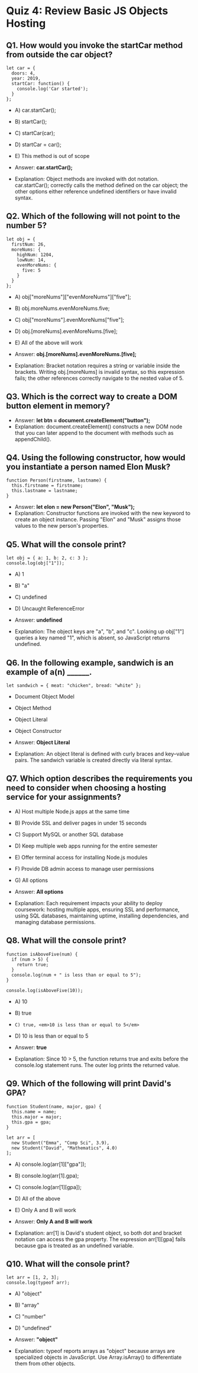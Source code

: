 # Quiz 4: Review Basic JS Objects Hosting

## Q1. How would you invoke the startCar method from outside the car object?

```
let car = {
  doors: 4,
  year: 2019,
  startCar: function() {
    console.log('Car started');
  }
};
```

- A) car.startCar();
- B) startCar();
- C) startCar(car);
- D) startCar = car();
- E) This method is out of scope

- Answer: **car.startCar();**
- Explanation: Object methods are invoked with dot notation. car.startCar(); correctly calls the method defined on the car object; the other options either reference undefined identifiers or have invalid syntax.

## Q2. Which of the following will <strong>not</strong> point to the number 5?

```
let obj = {
  firstNum: 26,
  moreNums: {
    highNum: 1204,
    lowNum: 14,
    evenMoreNums: {
      five: 5
    }
  }
};
```

- A) obj["moreNums"]["evenMoreNums"]["five"];
- B) obj.moreNums.evenMoreNums.five;
- C) obj["moreNums"].evenMoreNums["five"];
- D) obj.[moreNums].evenMoreNums.[five];
- E) All of the above will work

- Answer: **obj.[moreNums].evenMoreNums.[five];**
- Explanation: Bracket notation requires a string or variable inside the brackets. Writing obj.[moreNums] is invalid syntax, so this expression fails; the other references correctly navigate to the nested value of 5.

## Q3. Which is the correct way to create a DOM button element in memory?

- Answer: **let btn = document.createElement("button");**
- Explanation: document.createElement() constructs a new DOM node that you can later append to the document with methods such as appendChild().

## Q4. Using the following constructor, how would you instantiate a person named Elon Musk?

```
function Person(firstname, lastname) {
  this.firstname = firstname;
  this.lastname = lastname;
}
```

- Answer: **let elon = new Person("Elon", "Musk");**
- Explanation: Constructor functions are invoked with the new keyword to create an object instance. Passing "Elon" and "Musk" assigns those values to the new person's properties.

## Q5. What will the console print?

```
let obj = { a: 1, b: 2, c: 3 };
console.log(obj["1"]);
```

- A) 1
- B) "a"
- C) undefined
- D) Uncaught ReferenceError

- Answer: **undefined**
- Explanation: The object keys are "a", "b", and "c". Looking up obj["1"] queries a key named "1", which is absent, so JavaScript returns undefined.

## Q6. In the following example, sandwich is an example of a(n) ______.

```
let sandwich = { meat: "chicken", bread: "white" };
```

- Document Object Model
- Object Method
- Object Literal
- Object Constructor

- Answer: **Object Literal**
- Explanation: An object literal is defined with curly braces and key–value pairs. The sandwich variable is created directly via literal syntax.

## Q7. Which option describes the requirements you need to consider when choosing a hosting service for your assignments?

- A) Host multiple Node.js apps at the same time
- B) Provide SSL and deliver pages in under 15 seconds
- C) Support MySQL or another SQL database
- D) Keep multiple web apps running for the entire semester
- E) Offer terminal access for installing Node.js modules
- F) Provide DB admin access to manage user permissions
- G) All options

- Answer: **All options**
- Explanation: Each requirement impacts your ability to deploy coursework: hosting multiple apps, ensuring SSL and performance, using SQL databases, maintaining uptime, installing dependencies, and managing database permissions.

## Q8. What will the console print?

```
function isAboveFive(num) {
  if (num > 5) {
    return true;
  }
  console.log(num + " is less than or equal to 5");
}

console.log(isAboveFive(10));
```

- A) 10
- B) true
- `C) true, <em>10 is less than or equal to 5</em>`
- D) 10 is less than or equal to 5

- Answer: **true**
- Explanation: Since 10 > 5, the function returns true and exits before the console.log statement runs. The outer log prints the returned value.

## Q9. Which of the following will print David's GPA?

```
function Student(name, major, gpa) {
  this.name = name;
  this.major = major;
  this.gpa = gpa;
}

let arr = [
  new Student("Emma", "Comp Sci", 3.9),
  new Student("David", "Mathematics", 4.0)
];
```

- A) console.log(arr[1]["gpa"]);
- B) console.log(arr[1].gpa);
- C) console.log(arr[1][gpa]);
- D) All of the above
- E) Only A and B will work

- Answer: **Only A and B will work**
- Explanation: arr[1] is David's student object, so both dot and bracket notation can access the gpa property. The expression arr[1][gpa] fails because gpa is treated as an undefined variable.

## Q10. What will the console print?

```
let arr = [1, 2, 3];
console.log(typeof arr);
```

- A) "object"
- B) "array"
- C) "number"
- D) "undefined"

- Answer: **"object"**
- Explanation: typeof reports arrays as "object" because arrays are specialized objects in JavaScript. Use Array.isArray() to differentiate them from other objects.

